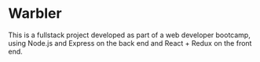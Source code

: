# Warbler

This is a fullstack project developed as part of a web developer bootcamp, using Node.js and Express on the back end and React + Redux on the front end.